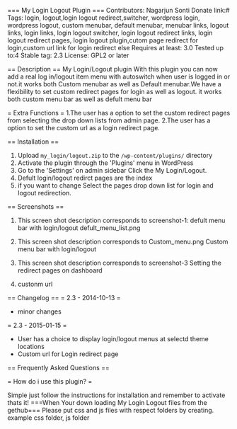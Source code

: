 === My Login Logout Plugin ===
Contributors: Nagarjun Sonti
Donate link:#
Tags: login, logout,login logout redirect,switcher, wordpress login, wordpress logout, custom menubar, default menubar, menubar links, logout links, login links, login logout switcher, login logout redirect links, login logout redirect pages, login logout plugin,cutom page redirect for login,custom url link for login redirect else
Requires at least: 3.0
Tested up to:4
Stable tag: 2.3
License: GPL2 or later


== Description ==
My Login/Logout plugin With this plugin you can now add a real log in/logout item menu with autoswitch when user is logged in or not.it works both Custom menubar as well as Default menubar.We have a flexibility to set custom redirect pages for login as well as logout. 
it works both custom menu bar as well as defult menu bar

= Extra Functions =
1.The user has a option  to set the custom redirect pages from selecting the drop down lists from  admin page.
2.The user has a option to set the custom url as a login redirect page.

== Installation ==

1. Upload `my_login/logout.zip` to the `/wp-content/plugins/` directory
2. Activate the plugin through the 'Plugins' menu in WordPress
3. Go to the 'Settings' on admin sidebar Click the My Login/Logout.
4. Defult login/logout redirct pages are the index 
5. if you want to change Select the pages drop down list for login and logout redirection.


== Screenshots ==

1. This screen shot description corresponds to screenshot-1:
   defult menu bar with login/logout
   defult_menu_list.png
2. This screen shot description corresponds to  Custom_menu.png
    Custom menu bar with login/logout
   
3. This screen shot description corresponds to screenshot-3
    Setting the redirect pages on dashboard
4. custonm url

== Changelog ==
= 2.3 - 2014-10-13 =
* minor changes

= 2.3 - 2015-01-15 =
* User has a choice to display login/logout menus at  selectd theme locations
* Custom url for Login redirect page 

== Frequently Asked Questions ==

= How do i use this plugin? =

Simple just follow the instructions for installation and remember to activate  thats it!
===When Your down loading My Login Logout  files from the gethub===
Please put css and js files with respect folders by creating. example css folder, js folder

